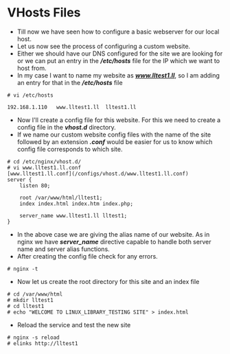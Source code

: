 # VHosts Files

- Till now we have seen how to configure a basic webserver for our local host.
- Let us now see the process of configuring a custom website.
- Either we should have our DNS configured for the site we are looking for or we can put an entry in the ***/etc/hosts*** file for the IP which we want to host from.
- In my case I want to name my website as ***www.lltest1.ll***, so I am adding an entry for that in the ***/etc/hosts*** file

```
# vi /etc/hosts

192.168.1.110	www.lltest1.ll	lltest1.ll
```

- Now I'll create a config file for this website. For this we need to create a config file in the ***vhost.d*** directory.
- If we name our custom website config files with the name of the site followed by an extension ***.conf*** would be easier for us to know which config file corresponds to which site.

```
# cd /etc/nginx/vhost.d/
# vi www.lltest1.ll.conf
[www.lltest1.ll.conf](/configs/vhost.d/www.lltest1.ll.conf)
server {
	listen 80;
	
	root /var/www/html/lltest1;
	index index.html index.htm index.php;

	server_name www.lltest1.ll lltest1;
}
```

- In the above case we are giving the alias name of our website. As in nginx we have ***server_name*** directive capable to handle both server name and server alias functions.
- After creating the config file check for any errors.

```
# nginx -t
```
- Now let us create the root directory for this site and an index file

```
# cd /var/www/html
# mkdir lltest1
# cd lltest1
# echo "WELCOME TO LINUX_LIBRARY_TESTING SITE" > index.html
```

- Reload the service and test the new site

```
# nginx -s reload
# elinks http://lltest1
```

